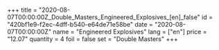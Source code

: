+++
title = "2020-08-07T00:00:00Z_Double_Masters_Engineered_Explosives_[en]_false"
id = "420bf1e9-f2ec-4dff-b540-e64de71e58be"
date = "2020-08-07T00:00:00Z"
name = "Engineered Explosives"
lang = ["en"]
price = "12.07"
quantity = 4
foil = false
set = "Double Masters"
+++
